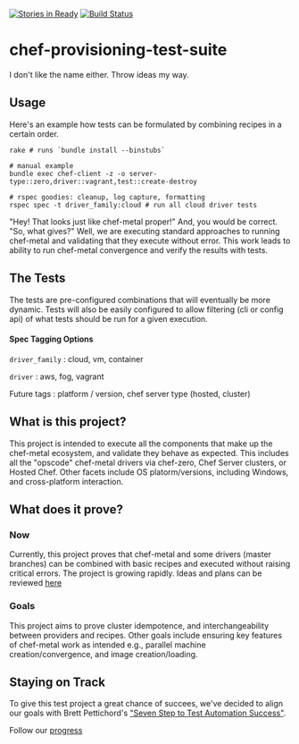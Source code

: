 [![Stories in Ready](https://badge.waffle.io/patrick-wright/chef-provisioning-test-suite.png?label=ready&title=Ready)](https://waffle.io/patrick-wright/chef-provisioning-test-suite)
[![Build Status](https://travis-ci.org/patrick-wright/chef-provisioning-test-suite.svg?branch=master)](https://travis-ci.org/patrick-wright/chef-provisioning-test-suite)

chef-provisioning-test-suite
=====================
I don't like the name either.  Throw ideas my way.

## Usage
Here's an example how tests can be formulated by combining recipes in a certain order.
```
rake # runs `bundle install --binstubs`

# manual example
bundle exec chef-client -z -o server-type::zero,driver::vagrant,test::create-destroy

# rspec goodies: cleanup, log capture, formatting
rspec spec -t driver_family:cloud # run all cloud driver tests
```

"Hey! That looks just like chef-metal proper!"  And, you would be correct. "So, what gives?"  Well, we are executing standard approaches to running chef-metal and validating that they execute without error.  This work leads to ability to run chef-metal convergence and verify the results with tests.

## The Tests
The tests are pre-configured combinations that will eventually be more dynamic.  Tests will also be easily configured to allow filtering (cli or config api) of what tests should be run for a given execution.
#### Spec Tagging Options
`driver_family` : cloud, vm, container

`driver` : aws, fog, vagrant

Future tags : platform / version, chef server type (hosted, cluster)

## What is this project?
This project is intended to execute all the components that make up the chef-metal ecosystem, and validate they behave as expected.  This includes all the "opscode" chef-metal drivers via chef-zero, Chef Server clusters, or Hosted Chef.  Other facets include OS platorm/versions, including Windows, and cross-platform interaction.

## What does it prove?
### Now
Currently, this project proves that chef-metal and some drivers (master branches) can be combined with basic recipes and executed without raising critical errors.  The project is growing rapidly. Ideas and plans can be reviewed [here](docs/braindump.md)

### Goals
This project aims to prove cluster idempotence, and interchangeability between providers and recipes.  Other goals include ensuring key features of chef-metal work as intended e.g., parallel machine creation/convergence, and image creation/loading.

## Staying on Track
To give this test project a great chance of succees, we've decided to align our goals with Brett Pettichord's ["Seven Step to Test Automation Success"](http://www.testpoint.com.au/attachments/093_Seven%20Steps%20to%20Test%20Automation%20Success.pdf).

Follow our [progress](docs/pettichords_seven_steps.md)
